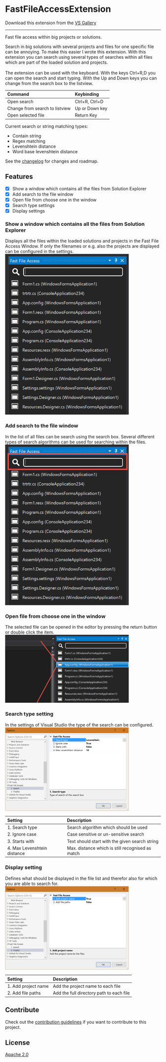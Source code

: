 # FastFileAccessExtension

Download this extension from the [VS Gallery](https://visualstudiogallery.msdn.microsoft.com/e214ce6a-f47c-494a-b0a3-8e1adbd0dd5e)

---------------------------------------

Fast file access within big projects or solutions.

Search in big solutions with several projects and files for one specific file can be annoying.
To make this easier I wrote this extension. With this extension you can search using several 
types of searches within all files which are part of the loaded solution and projects.
<br/><br/>
The extension can be used with the keyboard. With the keys Ctrl+R,D you can open the search
and start typing. With the Up and Down keys you can change from the search box to the listview.
<br/>

| Command                        | Keybinding     |
|:------------------------------ |:-------------- |
| Open search                    | Ctrl+R, Ctrl+D |
| Change from search to listview | Up or Down key |
| Open selected file             | Return Key     |

Current search or string matching types:<br/>
- Contain string<br/>
- Regex matching<br/>
- Levenshtein distance<br/>
- Word base levenshtein distance

See the [changelog](CHANGELOG.md) for changes and roadmap.

## Features

- [x] Show a window which contains all the files from Solution Explorer
- [x] Add search to the file window
- [x] Open file from choose one in the window
- [x] Search type settings
- [x] Display settings

### Show a window which contains all the files from Solution Explorer
Displays all the files within the loaded solutions and projects in the 
Fast File Access Window. If only the filenames or e.g. also the projects
are displayed can be configured in the settings.<br/>
<img src="Images/FastFileAccessWindow.png" width="400" /><br/>

### Add search to the file window
In the list of all files can be search using the search box. Several different
types of search algorithms can be used for searching within the files.<br/>
<img src="Images/FastFileAccessWindowSearch.png" width="400" /><br/>

### Open file from choose one in the window
The selected file can be opened in the editor by pressing the return button or
double click the item.  <br/>
<img src="Images/FastFileAccessWindowOpen.png" width="400" /><br/>

### Search type setting
In the settings of Visual Studio the type of the search can be configured.<br/>
<img src="Images/SettingsSearchType.png" width="400" /><br/>

| Setting                     | Description                                      |
|:--------------------------- |:------------------------------------------------ |
| 1. Search type              | Search algorithm which should be used            |
| 2. Ignore case              | Case sensitive or un-sensitive search            |
| 3. Starts with              | Text should start with the given search string   |
| 4. Max Levenshtein distance | Max. distance which is still recognised as match |

### Display setting
Defines what should be displayed in the file list and therefor also for which
you are able to search for.<br/>
<img src="Images/SettingsDisplayType.png" width="400" /><br/>

| Setting             | Description                              |
|:------------------- |:---------------------------------------- |
| 1. Add project name | Add the project name to each file        |
| 2. Add file paths   | Add the full directory path to each file |

## Contribute
Check out the [contribution guidelines](CONTRIBUTING.md)
if you want to contribute to this project.

## License
[Apache 2.0](LICENSE)